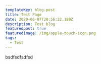 ```yaml
---
templateKey: blog-post
title: Test Page
date: 2020-06-07T20:56:22.188Z
description: Test blog
featuredpost: true
featuredimage: /img/apple-touch-icon.png
tags:
  - Test
---
```

bsdfsdfsdfsd